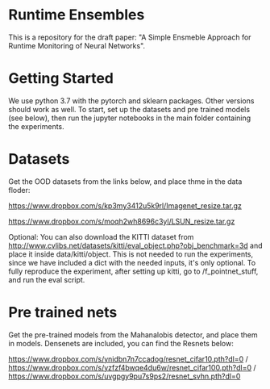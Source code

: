 # Runtime Ensembles

This is a repository for the draft paper: "A Simple Ensmeble Approach for Runtime Monitoring of Neural Networks".

# Getting Started

We use python 3.7 with the pytorch and sklearn packages. Other versions should work as well. To start, set up the datasets and pre trained models (see below),
then run the jupyter notebooks in the main folder containing the experiments.

# Datasets

Get the OOD datasets from the links below, and place thme in the data floder:

https://www.dropbox.com/s/kp3my3412u5k9rl/Imagenet_resize.tar.gz

https://www.dropbox.com/s/moqh2wh8696c3yl/LSUN_resize.tar.gz

Optional: You can also download the KITTI dataset from http://www.cvlibs.net/datasets/kitti/eval_object.php?obj_benchmark=3d and place it inside data/kitti/object.
This is not needed to run the experiments, since we have included a dict with the needed inputs, it's only optional. To fully reproduce the experiment, after setting up kitti, go to /f_pointnet_stuff, and run the eval script. 

# Pre trained nets

Get the pre-trained models from the Mahanalobis detector, and place them in models. Densenets are included, you can find the Resnets below:

https://www.dropbox.com/s/ynidbn7n7ccadog/resnet_cifar10.pth?dl=0 / https://www.dropbox.com/s/yzfzf4bwqe4du6w/resnet_cifar100.pth?dl=0 / https://www.dropbox.com/s/uvgpgy9pu7s9ps2/resnet_svhn.pth?dl=0

